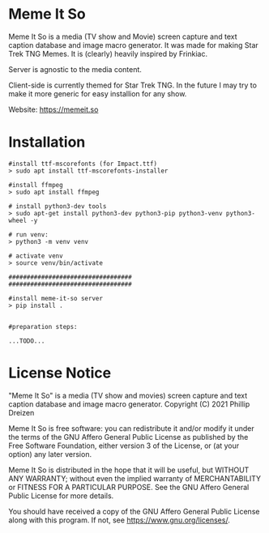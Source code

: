 # Meme It So

Meme It So is a media (TV show and Movie) screen capture and text caption 
database and image macro generator. It was made for making Star Trek TNG Memes.
It is (clearly) heavily inspired by Frinkiac. 

Server is agnostic to the media content.

Client-side is currently themed for Star Trek TNG. In the future I
may try to make it more generic for easy installion for any show.

Website:  https://memeit.so

# Installation

```
#install ttf-mscorefonts (for Impact.ttf)
> sudo apt install ttf-mscorefonts-installer

#install ffmpeg
> sudo apt install ffmpeg

# install python3-dev tools
> sudo apt-get install python3-dev python3-pip python3-venv python3-wheel -y

# run venv:
> python3 -m venv venv

# activate venv
> source venv/bin/activate 

##################################
##################################

#install meme-it-so server
> pip install .


#preparation steps:

...TODO...

```

# License Notice

"Meme It So" is a media (TV show and movies) screen capture and text caption
database and image macro generator.
Copyright (C) 2021  Phillip Dreizen

Meme It So is free software: you can redistribute it and/or modify
it under the terms of the GNU Affero General Public License as published
by the Free Software Foundation, either version 3 of the License, or
(at your option) any later version.

Meme It So is distributed in the hope that it will be useful,
but WITHOUT ANY WARRANTY; without even the implied warranty of
MERCHANTABILITY or FITNESS FOR A PARTICULAR PURPOSE.  See the
GNU Affero General Public License for more details.

You should have received a copy of the GNU Affero General Public License
along with this program.  If not, see <https://www.gnu.org/licenses/>.

